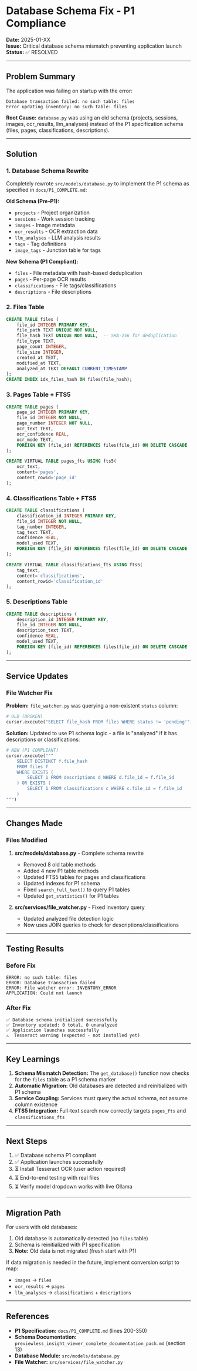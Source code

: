# Database Schema Fix - P1 Compliance

**Date:** 2025-01-XX  
**Issue:** Critical database schema mismatch preventing application launch  
**Status:** ✅ RESOLVED

---

## Problem Summary

The application was failing on startup with the error:
```
Database transaction failed: no such table: files
Error updating inventory: no such table: files
```

**Root Cause:** `database.py` was using an old schema (projects, sessions, images, ocr_results, llm_analyses) instead of the P1 specification schema (files, pages, classifications, descriptions).

---

## Solution

### 1. Database Schema Rewrite

Completely rewrote `src/models/database.py` to implement the P1 schema as specified in `docs/P1_COMPLETE.md`:

**Old Schema (Pre-P1):**
- `projects` - Project organization
- `sessions` - Work session tracking
- `images` - Image metadata
- `ocr_results` - OCR extraction data
- `llm_analyses` - LLM analysis results
- `tags` - Tag definitions
- `image_tags` - Junction table for tags

**New Schema (P1 Compliant):**
- `files` - File metadata with hash-based deduplication
- `pages` - Per-page OCR results
- `classifications` - File tags/classifications
- `descriptions` - File descriptions

### 2. Files Table
```sql
CREATE TABLE files (
    file_id INTEGER PRIMARY KEY,
    file_path TEXT UNIQUE NOT NULL,
    file_hash TEXT UNIQUE NOT NULL,  -- SHA-256 for deduplication
    file_type TEXT,
    page_count INTEGER,
    file_size INTEGER,
    created_at TEXT,
    modified_at TEXT,
    analyzed_at TEXT DEFAULT CURRENT_TIMESTAMP
);
CREATE INDEX idx_files_hash ON files(file_hash);
```

### 3. Pages Table + FTS5
```sql
CREATE TABLE pages (
    page_id INTEGER PRIMARY KEY,
    file_id INTEGER NOT NULL,
    page_number INTEGER NOT NULL,
    ocr_text TEXT,
    ocr_confidence REAL,
    ocr_mode TEXT,
    FOREIGN KEY (file_id) REFERENCES files(file_id) ON DELETE CASCADE
);

CREATE VIRTUAL TABLE pages_fts USING fts5(
    ocr_text,
    content='pages',
    content_rowid='page_id'
);
```

### 4. Classifications Table + FTS5
```sql
CREATE TABLE classifications (
    classification_id INTEGER PRIMARY KEY,
    file_id INTEGER NOT NULL,
    tag_number INTEGER,
    tag_text TEXT,
    confidence REAL,
    model_used TEXT,
    FOREIGN KEY (file_id) REFERENCES files(file_id) ON DELETE CASCADE
);

CREATE VIRTUAL TABLE classifications_fts USING fts5(
    tag_text,
    content='classifications',
    content_rowid='classification_id'
);
```

### 5. Descriptions Table
```sql
CREATE TABLE descriptions (
    description_id INTEGER PRIMARY KEY,
    file_id INTEGER NOT NULL,
    description_text TEXT,
    confidence REAL,
    model_used TEXT,
    FOREIGN KEY (file_id) REFERENCES files(file_id) ON DELETE CASCADE
);
```

---

## Service Updates

### File Watcher Fix

**Problem:** `file_watcher.py` was querying a non-existent `status` column:
```python
# OLD (BROKEN)
cursor.execute("SELECT file_hash FROM files WHERE status != 'pending'")
```

**Solution:** Updated to use P1 schema logic - a file is "analyzed" if it has descriptions or classifications:
```python
# NEW (P1 COMPLIANT)
cursor.execute("""
    SELECT DISTINCT f.file_hash 
    FROM files f
    WHERE EXISTS (
        SELECT 1 FROM descriptions d WHERE d.file_id = f.file_id
    ) OR EXISTS (
        SELECT 1 FROM classifications c WHERE c.file_id = f.file_id
    )
""")
```

---

## Changes Made

### Files Modified
1. **src/models/database.py** - Complete schema rewrite
   - Removed 8 old table methods
   - Added 4 new P1 table methods
   - Updated FTS5 tables for pages and classifications
   - Updated indexes for P1 schema
   - Fixed `search_full_text()` to query P1 tables
   - Updated `get_statistics()` for P1 tables

2. **src/services/file_watcher.py** - Fixed inventory query
   - Updated analyzed file detection logic
   - Now uses JOIN queries to check for descriptions/classifications

---

## Testing Results

### Before Fix
```
ERROR: no such table: files
ERROR: Database transaction failed
ERROR: File watcher error: INVENTORY_ERROR
APPLICATION: Could not launch
```

### After Fix
```
✅ Database schema initialized successfully
✅ Inventory updated: 0 total, 0 unanalyzed
✅ Application launches successfully
⚠️  Tesseract warning (expected - not installed yet)
```

---

## Key Learnings

1. **Schema Mismatch Detection:** The `get_database()` function now checks for the `files` table as a P1 schema marker
2. **Automatic Migration:** Old databases are detected and reinitialized with P1 schema
3. **Service Coupling:** Services must query the actual schema, not assume column existence
4. **FTS5 Integration:** Full-text search now correctly targets `pages_fts` and `classifications_fts`

---

## Next Steps

1. ✅ Database schema P1 compliant
2. ✅ Application launches successfully
3. ⏳ Install Tesseract OCR (user action required)
4. ⏳ End-to-end testing with real files
5. ⏳ Verify model dropdown works with live Ollama

---

## Migration Path

For users with old databases:
1. Old database is automatically detected (no `files` table)
2. Schema is reinitialized with P1 specification
3. **Note:** Old data is not migrated (fresh start with P1)

If data migration is needed in the future, implement conversion script to map:
- `images` → `files`
- `ocr_results` → `pages`
- `llm_analyses` → `classifications` + `descriptions`

---

## References

- **P1 Specification:** `docs/P1_COMPLETE.md` (lines 200-350)
- **Schema Documentation:** `previewless_insight_viewer_complete_documentation_pack.md` (section 13)
- **Database Module:** `src/models/database.py`
- **File Watcher:** `src/services/file_watcher.py`
